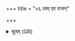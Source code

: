 +++
title = "०६ त्वम् एव राजन्"

+++
<details><summary>मूलम् (GR)</summary>

त्वम् एव राजन् वरुण  
धर्ता देवानाम् असि विश्वरूपः ।  
दुश्चर्मास्त्व् अधमः पिशङ्गो  
यः सत्यां वाचम् अनृतेन हन्ति ॥
</details>
